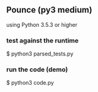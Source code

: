 ## Pounce (py3 medium)
using Python 3.5.3 or higher

### test against the runtime
 $ python3 parsed_tests.py

### run the code (demo)
 $ python3 code.py
